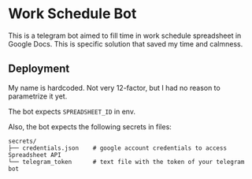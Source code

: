 # Work Schedule Bot

This is a telegram bot aimed to fill time in work schedule spreadsheet 
in Google Docs. This is specific solution that saved my time and calmness.

## Deployment

My name is hardcoded. Not very 12-factor, but I had no reason to parametrize it yet.

The bot expects `SPREADSHEET_ID` in env. 

Also, the bot expects the following secrets in files:

```
secrets/
├── credentials.json 	# google account credentials to access Spreadsheet API
└── telegram_token		# text file with the token of your telegram bot
```
